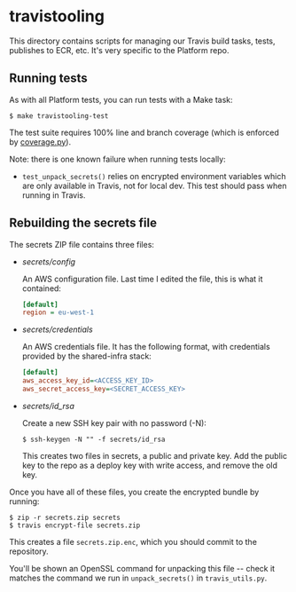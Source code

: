 # travistooling

This directory contains scripts for managing our Travis build tasks, tests,
publishes to ECR, etc.  It's very specific to the Platform repo.

## Running tests

As with all Platform tests, you can run tests with a Make task:

```console
$ make travistooling-test
```

The test suite requires 100% line and branch coverage (which is enforced
by [coverage.py](http://coverage.readthedocs.io/en/latest/)).

Note: there is one known failure when running tests locally:

*   `test_unpack_secrets()` relies on encrypted environment variables which
    are only available in Travis, not for local dev.  This test should pass
    when running in Travis.

## Rebuilding the secrets file

The secrets ZIP file contains three files:

-  _secrets/config_

    An AWS configuration file.  Last time I edited the file, this is what
    it contained:

    ```ini
    [default]
    region = eu-west-1
    ```

*   _secrets/credentials_

    An AWS credentials file.  It has the following format, with credentials
    provided by the shared-infra stack:

    ```ini
    [default]
    aws_access_key_id=<ACCESS_KEY_ID>
    aws_secret_access_key=<SECRET_ACCESS_KEY>
    ```

*   _secrets/id_rsa_

    Create a new SSH key pair with no password (-N):

    ```console
    $ ssh-keygen -N "" -f secrets/id_rsa
    ```

    This creates two files in secrets, a public and private key. Add the public key    to the repo as a deploy key with write access, and remove the old key.

Once you have all of these files, you create the encrypted bundle by running:

```console
$ zip -r secrets.zip secrets
$ travis encrypt-file secrets.zip
```

This creates a file `secrets.zip.enc`, which you should commit to the
repository.

You'll be shown an OpenSSL command for unpacking this file -- check it matches
the command we run in `unpack_secrets()` in `travis_utils.py`.
